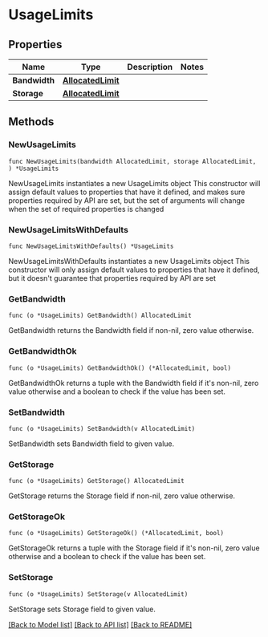 # UsageLimits

## Properties

Name | Type | Description | Notes
------------ | ------------- | ------------- | -------------
**Bandwidth** | [**AllocatedLimit**](AllocatedLimit.md) |  | 
**Storage** | [**AllocatedLimit**](AllocatedLimit.md) |  | 

## Methods

### NewUsageLimits

`func NewUsageLimits(bandwidth AllocatedLimit, storage AllocatedLimit, ) *UsageLimits`

NewUsageLimits instantiates a new UsageLimits object
This constructor will assign default values to properties that have it defined,
and makes sure properties required by API are set, but the set of arguments
will change when the set of required properties is changed

### NewUsageLimitsWithDefaults

`func NewUsageLimitsWithDefaults() *UsageLimits`

NewUsageLimitsWithDefaults instantiates a new UsageLimits object
This constructor will only assign default values to properties that have it defined,
but it doesn't guarantee that properties required by API are set

### GetBandwidth

`func (o *UsageLimits) GetBandwidth() AllocatedLimit`

GetBandwidth returns the Bandwidth field if non-nil, zero value otherwise.

### GetBandwidthOk

`func (o *UsageLimits) GetBandwidthOk() (*AllocatedLimit, bool)`

GetBandwidthOk returns a tuple with the Bandwidth field if it's non-nil, zero value otherwise
and a boolean to check if the value has been set.

### SetBandwidth

`func (o *UsageLimits) SetBandwidth(v AllocatedLimit)`

SetBandwidth sets Bandwidth field to given value.


### GetStorage

`func (o *UsageLimits) GetStorage() AllocatedLimit`

GetStorage returns the Storage field if non-nil, zero value otherwise.

### GetStorageOk

`func (o *UsageLimits) GetStorageOk() (*AllocatedLimit, bool)`

GetStorageOk returns a tuple with the Storage field if it's non-nil, zero value otherwise
and a boolean to check if the value has been set.

### SetStorage

`func (o *UsageLimits) SetStorage(v AllocatedLimit)`

SetStorage sets Storage field to given value.



[[Back to Model list]](../README.md#documentation-for-models) [[Back to API list]](../README.md#documentation-for-api-endpoints) [[Back to README]](../README.md)



